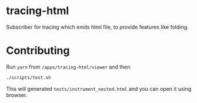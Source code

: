 # tracing-html

Subscriber for tracing which emits html file, to provide features like folding.

# Contributing

Run `yarn` from `/apps/tracing-html/viewer` and then

```sh
./scripts/test.sh
```

This will generated `tests/instrument_nested.html` and you can open it using browser.
